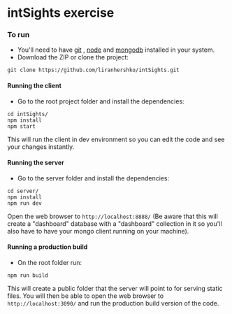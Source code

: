 # intSights exercise

### To run

* You'll need to have [git](https://git-scm.com/) , [node](https://nodejs.org/en/) and [mongodb](https://www.mongodb.com/) installed in your system.
* Download the ZIP or clone the project:

```
git clone https://github.com/liranhershko/intSights.git
```

#### Running the client
* Go to the root project folder and install the dependencies:

```
cd intSights/
npm install
npm start
```
This will run the client in dev environment so you can edit the code and see your changes instantly.

#### Running the server
* Go to the server folder and install the dependencies:

```
cd server/
npm install
npm run dev
```

Open the web browser to `http://localhost:8888/` (Be aware that this will create a "dashboard" database with a "dashboard" collection in it so you'll also have to have your mongo client running on your machine).

#### Running a production build
* On the root folder run:

```
npm run build
```
This will create a public folder that the server will point to for serving static files.
You will then be able to open the web browser to `http://localhost:3090/` and run the production build version of the code.
